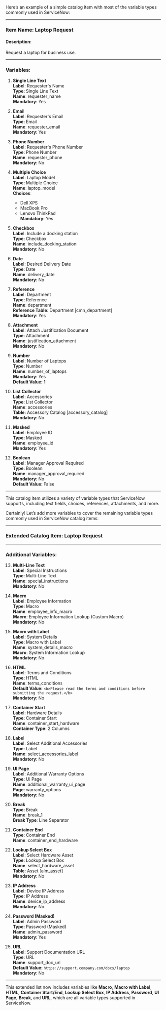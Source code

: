 Here’s an example of a simple catalog item with most of the variable types commonly used in ServiceNow:

---

### **Item Name: Laptop Request**

#### **Description:**
Request a laptop for business use.

---

### **Variables:**

1. **Single Line Text**  
   **Label**: Requester's Name  
   **Type**: Single Line Text  
   **Name**: requester_name  
   **Mandatory**: Yes

2. **Email**  
   **Label**: Requester's Email  
   **Type**: Email  
   **Name**: requester_email  
   **Mandatory**: Yes

3. **Phone Number**  
   **Label**: Requester's Phone Number  
   **Type**: Phone Number  
   **Name**: requester_phone  
   **Mandatory**: No

4. **Multiple Choice**  
   **Label**: Laptop Model  
   **Type**: Multiple Choice  
   **Name**: laptop_model  
   **Choices**:  
   - Dell XPS  
   - MacBook Pro  
   - Lenovo ThinkPad  
   **Mandatory**: Yes

5. **Checkbox**  
   **Label**: Include a docking station  
   **Type**: Checkbox  
   **Name**: include_docking_station  
   **Mandatory**: No

6. **Date**  
   **Label**: Desired Delivery Date  
   **Type**: Date  
   **Name**: delivery_date  
   **Mandatory**: No

7. **Reference**  
   **Label**: Department  
   **Type**: Reference  
   **Name**: department  
   **Reference Table**: Department [cmn_department]  
   **Mandatory**: Yes

8. **Attachment**  
   **Label**: Attach Justification Document  
   **Type**: Attachment  
   **Name**: justification_attachment  
   **Mandatory**: No

9. **Number**  
   **Label**: Number of Laptops  
   **Type**: Number  
   **Name**: number_of_laptops  
   **Mandatory**: Yes  
   **Default Value**: 1

10. **List Collector**  
    **Label**: Accessories  
    **Type**: List Collector  
    **Name**: accessories  
    **Table**: Accessory Catalog [accessory_catalog]  
    **Mandatory**: No

11. **Masked**  
    **Label**: Employee ID  
    **Type**: Masked  
    **Name**: employee_id  
    **Mandatory**: Yes

12. **Boolean**  
    **Label**: Manager Approval Required  
    **Type**: Boolean  
    **Name**: manager_approval_required  
    **Mandatory**: No  
    **Default Value**: False

---

This catalog item utilizes a variety of variable types that ServiceNow supports, including text fields, choices, references, attachments, and more.



Certainly! Let’s add more variables to cover the remaining variable types commonly used in ServiceNow catalog items:

---

### **Extended Catalog Item: Laptop Request**

---

### **Additional Variables:**

13. **Multi-Line Text**  
    **Label**: Special Instructions  
    **Type**: Multi-Line Text  
    **Name**: special_instructions  
    **Mandatory**: No

14. **Macro**  
    **Label**: Employee Information  
    **Type**: Macro  
    **Name**: employee_info_macro  
    **Macro**: Employee Information Lookup (Custom Macro)  
    **Mandatory**: No

15. **Macro with Label**  
    **Label**: System Details  
    **Type**: Macro with Label  
    **Name**: system_details_macro  
    **Macro**: System Information Lookup  
    **Mandatory**: No

16. **HTML**  
    **Label**: Terms and Conditions  
    **Type**: HTML  
    **Name**: terms_conditions  
    **Default Value**: `<b>Please read the terms and conditions before submitting the request.</b>`  
    **Mandatory**: No

17. **Container Start**  
    **Label**: Hardware Details  
    **Type**: Container Start  
    **Name**: container_start_hardware  
    **Container Type**: 2 Columns

18. **Label**  
    **Label**: Select Additional Accessories  
    **Type**: Label  
    **Name**: select_accessories_label  
    **Mandatory**: No

19. **UI Page**  
    **Label**: Additional Warranty Options  
    **Type**: UI Page  
    **Name**: additional_warranty_ui_page  
    **Page**: warranty_options  
    **Mandatory**: No

20. **Break**  
    **Type**: Break  
    **Name**: break_1  
    **Break Type**: Line Separator

21. **Container End**  
    **Type**: Container End  
    **Name**: container_end_hardware

22. **Lookup Select Box**  
    **Label**: Select Hardware Asset  
    **Type**: Lookup Select Box  
    **Name**: select_hardware_asset  
    **Table**: Asset [alm_asset]  
    **Mandatory**: No

23. **IP Address**  
    **Label**: Device IP Address  
    **Type**: IP Address  
    **Name**: device_ip_address  
    **Mandatory**: No

24. **Password (Masked)**  
    **Label**: Admin Password  
    **Type**: Password (Masked)  
    **Name**: admin_password  
    **Mandatory**: Yes

25. **URL**  
    **Label**: Support Documentation URL  
    **Type**: URL  
    **Name**: support_doc_url  
    **Default Value**: `https://support.company.com/docs/laptop`  
    **Mandatory**: No

---

This extended list now includes variables like **Macro**, **Macro with Label**, **HTML**, **Container Start/End**, **Lookup Select Box**, **IP Address**, **Password**, **UI Page**, **Break**, and **URL**, which are all variable types supported in ServiceNow.
